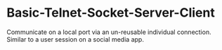 # Basic-Telnet-Socket-Server-Client
Communicate on a local port via an un-reusable individual connection. Similar to a user session on a social media app. 
